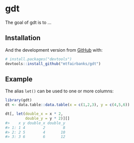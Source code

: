 
<!-- README.md is generated from README.Rmd. Please edit that file -->

# gdt

<!-- badges: start -->

<!-- badges: end -->

The goal of gdt is to …

## Installation

And the development version from [GitHub](https://github.com/) with:

``` r
# install.packages("devtools")
devtools::install_github("mtfairbanks/gdt")
```

## Example

The alias `let()` can be used to one or more columns:

``` r
library(gdt)
dt <- data.table::data.table(x = c(1,2,3), y = c(4,5,6))

dt[, let(double_x = x * 2,
         double_y = y * 2)][]
#>    x y double_x double_y
#> 1: 1 4        2        8
#> 2: 2 5        4       10
#> 3: 3 6        6       12
```
